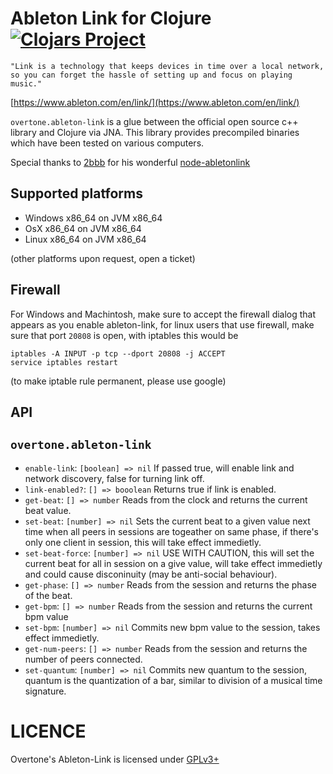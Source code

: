 # Ableton Link for Clojure [![Clojars Project](https://img.shields.io/clojars/v/overtone/ableton-link.svg)](https://clojars.org/overtone/ableton-link)
```
"Link is a technology that keeps devices in time over a local network, so you can forget the hassle of setting up and focus on playing music."
```
[https://www.ableton.com/en/link/](https://www.ableton.com/en/link/)

`overtone.ableton-link` is a glue between the official open source c++ library and Clojure via JNA.
This library provides precompiled binaries which have been tested on various computers.

Special thanks to [2bbb](https://github.com/2bbb) for his wonderful [node-abletonlink](https://github.com/2bbb/node-abletonlink)

## Supported platforms
* Windows x86_64 on JVM x86_64
* OsX     x86_64 on JVM x86_64
* Linux   x86_64 on JVM x86_64

(other platforms upon request, open a ticket)

## Firewall
For Windows and Machintosh, make sure to accept the firewall dialog that appears as you enable ableton-link,
for linux users that use firewall, make sure that port `20808` is open, with iptables this would be
```
iptables -A INPUT -p tcp --dport 20808 -j ACCEPT
service iptables restart
```
(to make iptable rule permanent, please use google)


## API
## `overtone.ableton-link`
* `enable-link`: `[boolean] => nil`
If passed true, will enable link and network discovery, false for turning link off.
* `link-enabled?`: `[] => booolean`
Returns true if link is enabled.
* `get-beat`: `[] => number`
Reads from the clock and returns the current beat value.
* `set-beat`: `[number] => nil`
Sets the current beat to a given value next time when all peers in sessions are togeather on same phase,
if there's only one client in session, this will take effect immedietly.
* `set-beat-force`: `[number] => nil`
USE WITH CAUTION, this will set the current beat for all in session on a give value, will take
effect immedietly and could cause disconinuity (may be anti-social behaviour).
* `get-phase`: `[] => number`
Reads from the session and returns the phase of the beat.
* `get-bpm`: `[] => number`
Reads from the session and returns the current bpm value
* `set-bpm`: `[number] => nil`
Commits new bpm value to the session, takes effect immedietly.
* `get-num-peers`: `[] => number`
Reads from the session and returns the number of peers connected.
* `set-quantum`: `[number] => nil`
Commits new quantum to the session, quantum is the quantization of a bar,
similar to division of a musical time signature.


# LICENCE

Overtone's Ableton-Link is licensed under [GPLv3+](https://github.com/overtone/ableton-link/blob/master/LICENSE)
